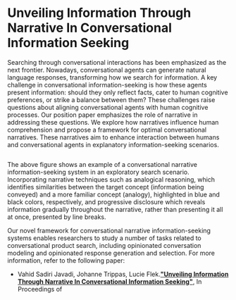 # Unveiling Information Through Narrative In Conversational Information Seeking

Searching through conversational interactions has been emphasized as the next frontier. Nowadays, conversational agents can generate natural language responses, transforming how we search for information. A key challenge in conversational information-seeking is how these agents present information: should they only reflect facts, cater to human cognitive preferences, or strike a balance between them? These challenges raise questions about aligning conversational agents with human cognitive processes. Our position paper emphasizes the role of narrative in addressing these questions. We explore how narratives influence human comprehension and propose a framework for optimal conversational narratives. These narratives aim to enhance interaction between humans and conversational agents in explanatory information-seeking scenarios.

<p align="center">
  <img src="">
</p>

The above figure shows an example of a conversational narrative information-seeking system in an exploratory search scenario. Incorporating narrative techniques such as analogical reasoning, which identifies similarities between the target concept (information being conveyed) and a more familiar concept (analogy), highlighted in blue and black colors, respectively, and progressive disclosure which reveals information gradually throughout the narrative, rather than presenting it all at once, presented by line breaks.

Our novel framework for conversational narrative information-seeking systems enables researchers to study a number of tasks related to conversational product search, including opinionated conversation modeling and opinionated response generation and selection. For more information, refer to the following paper:

- Vahid Sadiri Javadi, Johanne Trippas, Lucie Flek.[**"Unveiling Information Through Narrative In Conversational Information Seeking"**](https://github.com/vahidsj/vahidsj.github.io/blob/master/files/CUI2024_ShortPaper_Narrative.pdf), In Proceedings of 
